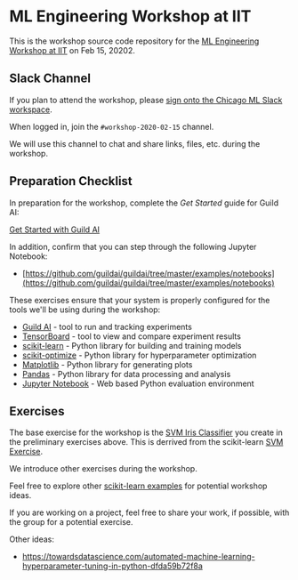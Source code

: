 # ML Engineering Workshop at IIT

This is the workshop source code repository for the [ML Engineering
Workshop at IIT](https://chicago.ml/2020/02/15/ml-engineering-at-itt/)
on Feb 15, 20202.

## Slack Channel

If you plan to attend the workshop, please [sign onto the Chicago ML
Slack workspace](http://bit.ly/chicago-ml-slack).

When logged in, join the `#workshop-2020-02-15` channel.

We will use this channel to chat and share links, files, etc. during
the workshop.

## Preparation Checklist

In preparation for the workshop, complete the *Get Started* guide for Guild AI:

[Get Started with Guild AI](https://www-pre.guild.ai/start/)

In addition, confirm that you can step through the following Jupyter
Notebook:

- [https://github.com/guildai/guildai/tree/master/examples/notebooks](https://github.com/guildai/guildai/tree/master/examples/notebooks)

These exercises ensure that your system is properly configured for the
tools we'll be using during the workshop:

- [Guild AI](https://www-pre.guild.ai/) - tool to run and tracking experiments
- [TensorBoard](https://www.tensorflow.org/tensorboard) - tool to view and compare experiment results
- [scikit-learn](https://scikit-learn.org/) - Python library for building and training models
- [scikit-optimize](https://scikit-optimize.github.io/) - Python library for hyperparameter optimization
- [Matplotlib](https://matplotlib.org/) - Python library for generating plots
- [Pandas](https://pandas.pydata.org/) - Python library for data processing and analysis
- [Jupyter Notebook](https://jupyter.org/) - Web based Python evaluation environment

## Exercises

The base exercise for the workshop is the [SVM Iris
Classifier](https://www-pre.guild.ai/start/classifier/) you create in
the preliminary exercises above. This is derrived from the
scikit-learn [SVM
Exercise](https://scikit-learn.org/stable/auto_examples/exercises/plot_iris_exercise.html).

We introduce other exercises during the workshop.

Feel free to explore other [scikit-learn
examples](https://scikit-learn.org/stable/auto_examples/index.html)
for potential workshop ideas.

If you are working on a project, feel free to share your work, if
possible, with the group for a potential exercise.

Other ideas:

- https://towardsdatascience.com/automated-machine-learning-hyperparameter-tuning-in-python-dfda59b72f8a
